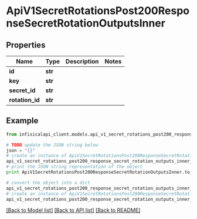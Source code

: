 # ApiV1SecretRotationsPost200ResponseSecretRotationOutputsInner


## Properties
Name | Type | Description | Notes
------------ | ------------- | ------------- | -------------
**id** | **str** |  | 
**key** | **str** |  | 
**secret_id** | **str** |  | 
**rotation_id** | **str** |  | 

## Example

```python
from infisicalapi_client.models.api_v1_secret_rotations_post200_response_secret_rotation_outputs_inner import ApiV1SecretRotationsPost200ResponseSecretRotationOutputsInner

# TODO update the JSON string below
json = "{}"
# create an instance of ApiV1SecretRotationsPost200ResponseSecretRotationOutputsInner from a JSON string
api_v1_secret_rotations_post200_response_secret_rotation_outputs_inner_instance = ApiV1SecretRotationsPost200ResponseSecretRotationOutputsInner.from_json(json)
# print the JSON string representation of the object
print ApiV1SecretRotationsPost200ResponseSecretRotationOutputsInner.to_json()

# convert the object into a dict
api_v1_secret_rotations_post200_response_secret_rotation_outputs_inner_dict = api_v1_secret_rotations_post200_response_secret_rotation_outputs_inner_instance.to_dict()
# create an instance of ApiV1SecretRotationsPost200ResponseSecretRotationOutputsInner from a dict
api_v1_secret_rotations_post200_response_secret_rotation_outputs_inner_from_dict = ApiV1SecretRotationsPost200ResponseSecretRotationOutputsInner.from_dict(api_v1_secret_rotations_post200_response_secret_rotation_outputs_inner_dict)
```
[[Back to Model list]](../README.md#documentation-for-models) [[Back to API list]](../README.md#documentation-for-api-endpoints) [[Back to README]](../README.md)


